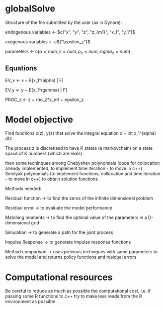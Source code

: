# globalSolve

Structure of the file submitted by the user (as in Dynare):

endogenous variables <- $c("x", "y", "z", "z_{m1}", "x_1", "y_1")$

exogenous variables <- c$("\epsilon_z")$

parameters <- c$(\alpha=num, \gamma=num, \rho_z=num, sigma_z=num)$

## Equations

EV_x <- x ~ E[x_1^(alpha) | F] 

EV_y <- y ~ E[x_1^(gamma) | F]

PROC_z <- z ~ rho_z*z_m1 + epsilon_z

# Model objective

Find functions x(z), y(z) that solve the integral equation x = int x_1^(alpha) dfz

The process z is discretized to have K states (a markovchain) on a state space of K numbers (which are reals)

then some techinques among Chebyshev polynomials (code for collocation already implemented, to implement time iteration - to move in c++) , Smolyak polynomials (to implement functions, collocation and time iteration - to move in c++) to obtain solution functions

Methods needed:

Residual function -> to find the zeros of the infinite dimensional problem

Residual error -> to evaluate the model performance

Matching moments -> to find the optimal value of the parameters in a D-dimensional grid

Simulation -> to generate a path for the joint process

Impulse Response -> to generate impulse response functions

Method comparison -> uses previous techinques with same parameters to solve the model and returns policy functions and residual errors

# Computational resources

Be careful to reduce as much as possible the computational cost, i.e. if passing some R functions to c++ try to make less reads from the R environment as possible
